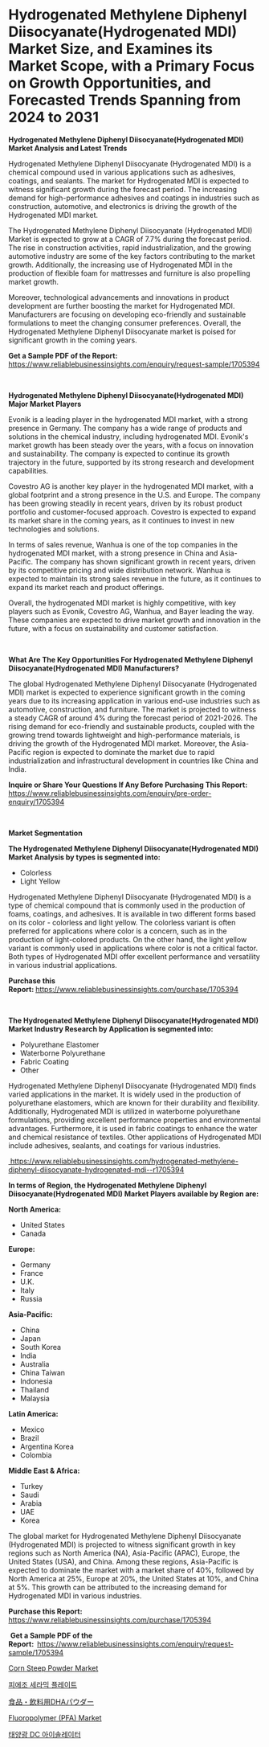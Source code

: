 <p><h1>Hydrogenated Methylene Diphenyl Diisocyanate(Hydrogenated MDI) Market Size, and Examines its Market Scope, with a Primary Focus on Growth Opportunities, and Forecasted Trends Spanning from 2024 to 2031</h1></p><p><strong>Hydrogenated Methylene Diphenyl Diisocyanate(Hydrogenated MDI) Market Analysis and Latest Trends</strong></p>
<p><p>Hydrogenated Methylene Diphenyl Diisocyanate (Hydrogenated MDI) is a chemical compound used in various applications such as adhesives, coatings, and sealants. The market for Hydrogenated MDI is expected to witness significant growth during the forecast period. The increasing demand for high-performance adhesives and coatings in industries such as construction, automotive, and electronics is driving the growth of the Hydrogenated MDI market.</p><p>The Hydrogenated Methylene Diphenyl Diisocyanate (Hydrogenated MDI) Market is expected to grow at a CAGR of 7.7% during the forecast period. The rise in construction activities, rapid industrialization, and the growing automotive industry are some of the key factors contributing to the market growth. Additionally, the increasing use of Hydrogenated MDI in the production of flexible foam for mattresses and furniture is also propelling market growth.</p><p>Moreover, technological advancements and innovations in product development are further boosting the market for Hydrogenated MDI. Manufacturers are focusing on developing eco-friendly and sustainable formulations to meet the changing consumer preferences. Overall, the Hydrogenated Methylene Diphenyl Diisocyanate market is poised for significant growth in the coming years.</p></p>
<p><strong>Get a Sample PDF of the Report:&nbsp;</strong> <a href="https://www.reliablebusinessinsights.com/enquiry/request-sample/1705394">https://www.reliablebusinessinsights.com/enquiry/request-sample/1705394</a></p>
<p>&nbsp;</p>
<p><strong>Hydrogenated Methylene Diphenyl Diisocyanate(Hydrogenated MDI) Major Market Players</strong></p>
<p><p>Evonik is a leading player in the hydrogenated MDI market, with a strong presence in Germany. The company has a wide range of products and solutions in the chemical industry, including hydrogenated MDI. Evonik's market growth has been steady over the years, with a focus on innovation and sustainability. The company is expected to continue its growth trajectory in the future, supported by its strong research and development capabilities.</p><p>Covestro AG is another key player in the hydrogenated MDI market, with a global footprint and a strong presence in the U.S. and Europe. The company has been growing steadily in recent years, driven by its robust product portfolio and customer-focused approach. Covestro is expected to expand its market share in the coming years, as it continues to invest in new technologies and solutions.</p><p>In terms of sales revenue, Wanhua is one of the top companies in the hydrogenated MDI market, with a strong presence in China and Asia-Pacific. The company has shown significant growth in recent years, driven by its competitive pricing and wide distribution network. Wanhua is expected to maintain its strong sales revenue in the future, as it continues to expand its market reach and product offerings.</p><p>Overall, the hydrogenated MDI market is highly competitive, with key players such as Evonik, Covestro AG, Wanhua, and Bayer leading the way. These companies are expected to drive market growth and innovation in the future, with a focus on sustainability and customer satisfaction.</p></p>
<p>&nbsp;</p>
<p><strong>What Are The Key Opportunities For Hydrogenated Methylene Diphenyl Diisocyanate(Hydrogenated MDI) Manufacturers?</strong></p>
<p><p>The global Hydrogenated Methylene Diphenyl Diisocyanate (Hydrogenated MDI) market is expected to experience significant growth in the coming years due to its increasing application in various end-use industries such as automotive, construction, and furniture. The market is projected to witness a steady CAGR of around 4% during the forecast period of 2021-2026. The rising demand for eco-friendly and sustainable products, coupled with the growing trend towards lightweight and high-performance materials, is driving the growth of the Hydrogenated MDI market. Moreover, the Asia-Pacific region is expected to dominate the market due to rapid industrialization and infrastructural development in countries like China and India.</p></p>
<p><strong>Inquire or Share Your Questions If Any Before Purchasing This Report:</strong> <a href="https://www.reliablebusinessinsights.com/enquiry/pre-order-enquiry/1705394">https://www.reliablebusinessinsights.com/enquiry/pre-order-enquiry/1705394</a></p>
<p>&nbsp;</p>
<p><strong>Market Segmentation</strong></p>
<p><strong>The Hydrogenated Methylene Diphenyl Diisocyanate(Hydrogenated MDI) Market Analysis by types is segmented into:</strong></p>
<p><ul><li>Colorless</li><li>Light Yellow</li></ul></p>
<p><p>Hydrogenated Methylene Diphenyl Diisocyanate (Hydrogenated MDI) is a type of chemical compound that is commonly used in the production of foams, coatings, and adhesives. It is available in two different forms based on its color - colorless and light yellow. The colorless variant is often preferred for applications where color is a concern, such as in the production of light-colored products. On the other hand, the light yellow variant is commonly used in applications where color is not a critical factor. Both types of Hydrogenated MDI offer excellent performance and versatility in various industrial applications.</p></p>
<p><strong>Purchase this Report:&nbsp;</strong><a href="https://www.reliablebusinessinsights.com/purchase/1705394">https://www.reliablebusinessinsights.com/purchase/1705394</a></p>
<p>&nbsp;</p>
<p><strong>The Hydrogenated Methylene Diphenyl Diisocyanate(Hydrogenated MDI) Market Industry Research by Application is segmented into:</strong></p>
<p><ul><li>Polyurethane Elastomer</li><li>Waterborne Polyurethane</li><li>Fabric Coating</li><li>Other</li></ul></p>
<p><p>Hydrogenated Methylene Diphenyl Diisocyanate (Hydrogenated MDI) finds varied applications in the market. It is widely used in the production of polyurethane elastomers, which are known for their durability and flexibility. Additionally, Hydrogenated MDI is utilized in waterborne polyurethane formulations, providing excellent performance properties and environmental advantages. Furthermore, it is used in fabric coatings to enhance the water and chemical resistance of textiles. Other applications of Hydrogenated MDI include adhesives, sealants, and coatings for various industries.</p></p>
<p><a href="https://www.reliablebusinessinsights.com/hydrogenated-methylene-diphenyl-diisocyanate-hydrogenated-mdi--r1705394">&nbsp;https://www.reliablebusinessinsights.com/hydrogenated-methylene-diphenyl-diisocyanate-hydrogenated-mdi--r1705394</a></p>
<p><strong>In terms of Region, the Hydrogenated Methylene Diphenyl Diisocyanate(Hydrogenated MDI) Market Players available by Region are:</strong></p>
<p>
    <p> <strong> North America: </strong>
        <ul>
            <li>United States</li>
            <li>Canada</li>
        </ul>
        </p> 
    <p> <strong> Europe: </strong>
        <ul>
            <li>Germany</li>
            <li>France</li>
            <li>U.K.</li>
            <li>Italy</li>
            <li>Russia</li>
        </ul>
        </p> 
    <p> <strong> Asia-Pacific: </strong>
        <ul>
            <li>China</li>
            <li>Japan</li>
            <li>South Korea</li>
            <li>India</li>
            <li>Australia</li>
            <li>China Taiwan</li>
            <li>Indonesia</li>
            <li>Thailand</li>
            <li>Malaysia</li>
        </ul>
        </p> 
    <p> <strong> Latin America: </strong>
        <ul>
            <li>Mexico</li>
            <li>Brazil</li>
            <li>Argentina Korea</li>
            <li>Colombia</li>
        </ul>
        </p> 
    <p> <strong> Middle East & Africa: </strong>
        <ul>
            <li>Turkey</li>
            <li>Saudi</li>
            <li>Arabia</li>
            <li>UAE</li>
            <li>Korea</li>
        </ul>
    </p>
    </p>
<p><p>The global market for Hydrogenated Methylene Diphenyl Diisocyanate (Hydrogenated MDI) is projected to witness significant growth in key regions such as North America (NA), Asia-Pacific (APAC), Europe, the United States (USA), and China. Among these regions, Asia-Pacific is expected to dominate the market with a market share of 40%, followed by North America at 25%, Europe at 20%, the United States at 10%, and China at 5%. This growth can be attributed to the increasing demand for Hydrogenated MDI in various industries.</p></p>
<p><strong>Purchase this Report: </strong><a href="https://www.reliablebusinessinsights.com/purchase/1705394">https://www.reliablebusinessinsights.com/purchase/1705394</a></p>
<p>&nbsp;<strong>Get a Sample PDF of the Report:&nbsp;&nbsp;</strong><a href="https://www.reliablebusinessinsights.com/enquiry/request-sample/1705394">https://www.reliablebusinessinsights.com/enquiry/request-sample/1705394</a></p>
<p><strong></strong></p>
<p><p><a href="https://issuu.com/reportprime-2/docs/corn-steep-powder-market-size-2030.pptx">Corn Steep Powder Market</a></p><p><a href="https://github.com/tukangkrupk/Market-Research-Report-List-1/blob/main/3454464122990.md">피에조 세라믹 플레이트</a></p><p><a href="https://github.com/schmahlson/Market-Research-Report-List-2/blob/main/9130540124987.md">食品・飲料用DHAパウダー</a></p><p><a href="https://github.com/SheilaBruen2023/Market-Research-Report-List-1/blob/main/fluoropolymer-pfa-market.md">Fluoropolymer (PFA) Market</a></p><p><a href="https://github.com/mduzzalmduzzal601/Market-Research-Report-List-1/blob/main/9874244122989.md">태양광 DC 아이솔레이터</a></p></p>